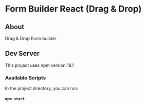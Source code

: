 # Form Builder React (Drag & Drop)

## About
Drag & Drop Form builder

## Dev Server
This project uses npm version 18.1

### Available Scripts

In the project directory, you can run:

#### `npm start`

